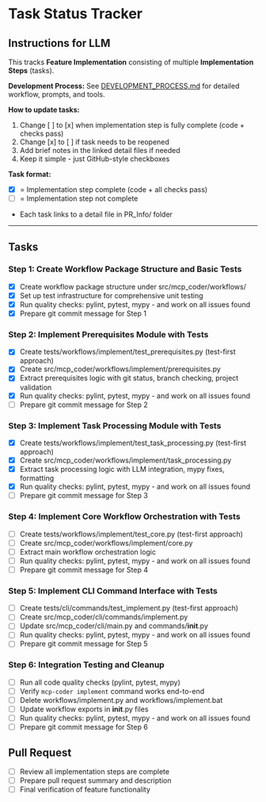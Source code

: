 # Task Status Tracker

## Instructions for LLM

This tracks **Feature Implementation** consisting of multiple **Implementation Steps** (tasks).

**Development Process:** See [DEVELOPMENT_PROCESS.md](./DEVELOPMENT_PROCESS.md) for detailed workflow, prompts, and tools.

**How to update tasks:**
1. Change [ ] to [x] when implementation step is fully complete (code + checks pass)
2. Change [x] to [ ] if task needs to be reopened
3. Add brief notes in the linked detail files if needed
4. Keep it simple - just GitHub-style checkboxes

**Task format:**
- [x] = Implementation step complete (code + all checks pass)
- [ ] = Implementation step not complete
- Each task links to a detail file in PR_Info/ folder

---

## Tasks

### Step 1: Create Workflow Package Structure and Basic Tests
- [x] Create workflow package structure under src/mcp_coder/workflows/
- [x] Set up test infrastructure for comprehensive unit testing
- [x] Run quality checks: pylint, pytest, mypy - and work on all issues found
- [x] Prepare git commit message for Step 1

### Step 2: Implement Prerequisites Module with Tests
- [x] Create tests/workflows/implement/test_prerequisites.py (test-first approach)
- [x] Create src/mcp_coder/workflows/implement/prerequisites.py
- [x] Extract prerequisites logic with git status, branch checking, project validation
- [x] Run quality checks: pylint, pytest, mypy - and work on all issues found
- [ ] Prepare git commit message for Step 2

### Step 3: Implement Task Processing Module with Tests
- [x] Create tests/workflows/implement/test_task_processing.py (test-first approach)
- [x] Create src/mcp_coder/workflows/implement/task_processing.py
- [x] Extract task processing logic with LLM integration, mypy fixes, formatting
- [x] Run quality checks: pylint, pytest, mypy - and work on all issues found
- [ ] Prepare git commit message for Step 3

### Step 4: Implement Core Workflow Orchestration with Tests
- [ ] Create tests/workflows/implement/test_core.py (test-first approach)
- [ ] Create src/mcp_coder/workflows/implement/core.py
- [ ] Extract main workflow orchestration logic
- [ ] Run quality checks: pylint, pytest, mypy - and work on all issues found
- [ ] Prepare git commit message for Step 4

### Step 5: Implement CLI Command Interface with Tests
- [ ] Create tests/cli/commands/test_implement.py (test-first approach)
- [ ] Create src/mcp_coder/cli/commands/implement.py
- [ ] Update src/mcp_coder/cli/main.py and commands/__init__.py
- [ ] Run quality checks: pylint, pytest, mypy - and work on all issues found
- [ ] Prepare git commit message for Step 5

### Step 6: Integration Testing and Cleanup
- [ ] Run all code quality checks (pylint, pytest, mypy)
- [ ] Verify `mcp-coder implement` command works end-to-end
- [ ] Delete workflows/implement.py and workflows/implement.bat
- [ ] Update workflow exports in __init__.py files
- [ ] Run quality checks: pylint, pytest, mypy - and work on all issues found
- [ ] Prepare git commit message for Step 6

## Pull Request
- [ ] Review all implementation steps are complete
- [ ] Prepare pull request summary and description
- [ ] Final verification of feature functionality